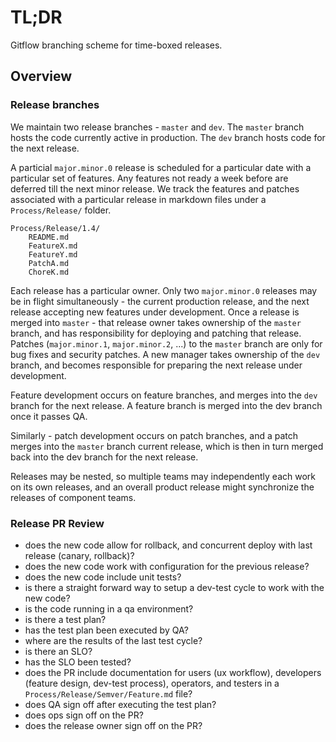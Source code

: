 # TL;DR

Gitflow branching scheme for time-boxed releases.

## Overview

### Release branches

We maintain two release branches - `master` and `dev`.  The `master` branch hosts the code currently active in production.  The `dev` branch hosts code for the next release.  

A particial `major.minor.0` release is scheduled for a particular date with a particular set of features.  Any features not ready a week before are deferred till the next minor release.  We track the features and patches associated with a particular release in markdown files under a `Process/Release/` folder.  
```
Process/Release/1.4/
    README.md
    FeatureX.md
    FeatureY.md
    PatchA.md
    ChoreK.md
```

Each release has a particular owner.  Only two `major.minor.0` releases may be in flight simultaneously - the current production release, and the next release accepting new features under development.
Once a release is merged into `master` - that release owner takes ownership of the `master` branch, and has responsibility for deploying and patching that release.  Patches (`major.minor.1`, `major.minor.2`, ...) to the `master` branch are only for bug fixes and security patches.  A new manager takes ownership of the `dev` branch, and becomes responsible for preparing the next release under development.

Feature development occurs on feature branches, and merges into the `dev` branch for the next release.  A feature branch is merged into the dev branch once it passes QA.

Similarly - patch development occurs on patch branches, and a patch merges into the `master` branch current release, which is then in turn merged back into the dev branch for the next release.

Releases may be nested, so multiple teams may independently each work on its own releases, and an overall product release might synchronize the releases of component teams.


### Release PR Review

* does the new code allow for rollback, and concurrent deploy with last release (canary, rollback)?
* does the new code work with configuration for the previous release?
* does the new code include unit tests?
* is there a straight forward way to setup a dev-test cycle to work with the new code?
* is the code running in a qa environment?
* is there a test plan?
* has the test plan been executed by QA?
* where are the results of the last test cycle?
* is there an SLO? 
* has the SLO been tested? 
* does the PR include documentation for users (ux workflow), developers (feature design, dev-test process), operators, and testers in a `Process/Release/Semver/Feature.md` file?
* does QA sign off after executing the test plan?
* does ops sign off on the PR?
* does the release owner sign off on the PR?
